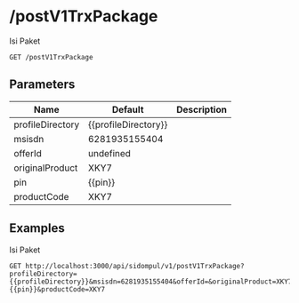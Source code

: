 # /postV1TrxPackage
Isi Paket


```
GET /postV1TrxPackage
```

## Parameters
Name | Default | Description
--- | --- | ---
profileDirectory | {{profileDirectory}} | 
msisdn | 6281935155404 | 
offerId | undefined | 
originalProduct | XKY7 | 
pin | {{pin}} | 
productCode | XKY7 | 





## Examples
Isi Paket

```
GET http://localhost:3000/api/sidompul/v1/postV1TrxPackage?profileDirectory={{profileDirectory}}&msisdn=6281935155404&offerId=&originalProduct=XKY7&pin={{pin}}&productCode=XKY7


```

